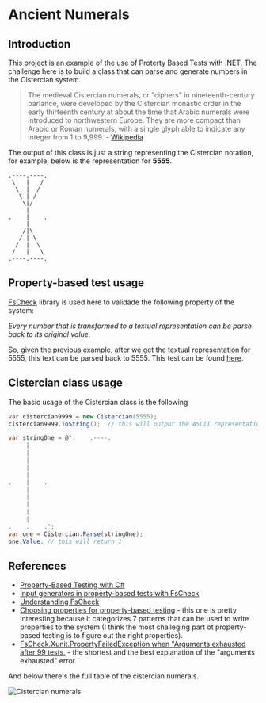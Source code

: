 # Ancient Numerals

## Introduction

This project is an example of the use of Proterty Based Tests with .NET. The challenge here is to build a class that can parse and generate numbers in the Cistercian system.

> The medieval Cistercian numerals, or "ciphers" in nineteenth-century parlance, were developed by the Cistercian monastic order in the early thirteenth century at about the time that Arabic numerals were introduced to northwestern Europe. They are more compact than Arabic or Roman numerals, with a single glyph able to indicate any integer from 1 to 9,999. - [Wikipedia](https://en.wikipedia.org/wiki/Cistercian_numerals)

The output of this class is just a string representing the Cistercian notation, for example, below is the representation for **5555**.

````
.----.----.
 \   |   / 
  \  |  /  
   \ | /   
    \|/    
     |     
.    |    .
     |     
    /|\    
   / | \   
  /  |  \ 
 /   |   \ 
.----.----.
````
## Property-based test usage

[FsCheck](https://fscheck.github.io/FsCheck/) library is used here to validade the following property of the system:

*Every number that is transformed to a textual representation can be parse back to its original value.*

So, given the previous example, after we get the textual representation for 5555, this text can be parsed back to 5555. This test can be found [here](https://github.com/fabiogouw/AncientNumerals/blob/ad50bb47e4fab8482e22812ae15dbd13bf536447/src/AncientNumerals.Tests/CistercianTests.cs#L45).

## Cistercian class usage

The basic usage of the Cistercian class is the following

````csharp
var cistercian9999 = new Cistercian(5555);
cistercian9999.ToString();  // this will output the ASCII representation

var stringOne = @".    .----.
     |     
     |     
     |     
     |     
     |     
.    |    .
     |     
     |     
     |     
     |     
     |     
.    .    .";
var one = Cistercian.Parse(stringOne);
one.Value; // this will return 1
````

## References

* [Property-Based Testing with C#](https://www.codit.eu/blog/property-based-testing-with-c/)
* [Input generators in property-based tests with FsCheck](https://blog.miguelbernard.com/input-generators-in-property-based-tests-with-fscheck)
* [Understanding FsCheck](https://fsharpforfunandprofit.com/posts/property-based-testing-1/)
* [Choosing properties for property-based testing](https://fsharpforfunandprofit.com/posts/property-based-testing-2/) - this one is pretty interesting because it categorizes 7 patterns that can be used to write properties to the system (I think the most challeging part ot property-based testing is to figure out the right properties).
* [FsCheck.Xunit.PropertyFailedException when "Arguments exhausted after 99 tests.](https://github.com/fscheck/FsCheck/issues/245) - the shortest and the best explanation of the "arguments exhausted" error

And below there's the full table of the cistercian numerals.

![Cistercian numerals](https://upload.wikimedia.org/wikipedia/commons/thumb/6/67/Cistercian_digits_%28vertical%29.svg/754px-Cistercian_digits_%28vertical%29.svg.png)

